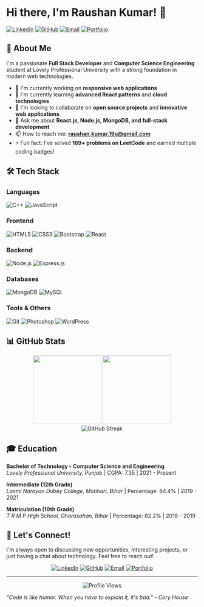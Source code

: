 # Hi there, I'm Raushan Kumar! 👋

[![LinkedIn](https://img.shields.io/badge/LinkedIn-0077B5?style=for-the-badge&logo=linkedin&logoColor=white)](https://linkedin.com/in/thisraushankumar)
[![GitHub](https://img.shields.io/badge/GitHub-100000?style=for-the-badge&logo=github&logoColor=white)](https://github.com/imraushankr)
[![Email](https://img.shields.io/badge/Email-D14836?style=for-the-badge&logo=gmail&logoColor=white)](mailto:raushan.kumar.19u@gmail.com)
[![Portfolio](https://img.shields.io/badge/Portfolio-FF5722?style=for-the-badge&logo=todoist&logoColor=white)](https://raushan-kumar.onrender.com/)

## 🚀 About Me

I'm a passionate **Full Stack Developer** and **Computer Science Engineering** student at Lovely Professional University with a strong foundation in modern web technologies.

- 🔭 I'm currently working on **responsive web applications**
- 🌱 I'm currently learning **advanced React patterns** and **cloud technologies**
- 👯 I'm looking to collaborate on **open source projects** and **innovative web applications**
- 💬 Ask me about **React.js, Node.js, MongoDB, and full-stack development**
- 📫 How to reach me: **raushan.kumar.19u@gmail.com**
- ⚡ Fun fact: I've solved **169+ problems on LeetCode** and earned multiple coding badges!

## 🛠️ Tech Stack

### Languages
![C++](https://img.shields.io/badge/C++-00599C?style=for-the-badge&logo=c%2B%2B&logoColor=white)
![JavaScript](https://img.shields.io/badge/JavaScript-F7DF1E?style=for-the-badge&logo=javascript&logoColor=black)

### Frontend
![HTML5](https://img.shields.io/badge/HTML5-E34F26?style=for-the-badge&logo=html5&logoColor=white)
![CSS3](https://img.shields.io/badge/CSS3-1572B6?style=for-the-badge&logo=css3&logoColor=white)
![Bootstrap](https://img.shields.io/badge/Bootstrap-563D7C?style=for-the-badge&logo=bootstrap&logoColor=white)
![React](https://img.shields.io/badge/React-20232A?style=for-the-badge&logo=react&logoColor=61DAFB)

### Backend
![Node.js](https://img.shields.io/badge/Node.js-43853D?style=for-the-badge&logo=node.js&logoColor=white)
![Express.js](https://img.shields.io/badge/Express.js-404D59?style=for-the-badge)

### Databases
![MongoDB](https://img.shields.io/badge/MongoDB-4EA94B?style=for-the-badge&logo=mongodb&logoColor=white)
![MySQL](https://img.shields.io/badge/MySQL-00000F?style=for-the-badge&logo=mysql&logoColor=white)

### Tools & Others
![Git](https://img.shields.io/badge/Git-F05032?style=for-the-badge&logo=git&logoColor=white)
![Photoshop](https://img.shields.io/badge/Adobe%20Photoshop-31A8FF?style=for-the-badge&logo=Adobe%20Photoshop&logoColor=black)
![WordPress](https://img.shields.io/badge/WordPress-21759B?style=for-the-badge&logo=wordpress&logoColor=white)

## 📊 GitHub Stats

<div align="center">
  <img height="180em" src="https://github-readme-stats.vercel.app/api?username=imraushankr&show_icons=true&theme=radical&include_all_commits=true&count_private=true"/>
  <img height="180em" src="https://github-readme-stats.vercel.app/api/top-langs/?username=imraushankr&layout=compact&langs_count=7&theme=radical"/>
</div>

<div align="center">
  <img src="https://github-readme-streak-stats.herokuapp.com/?user=imraushankr&theme=radical" alt="GitHub Streak"/>
</div>

## 🎓 Education

**Bachelor of Technology - Computer Science and Engineering**  
*Lovely Professional University, Punjab* | CGPA: 7.35 | 2021 - Present

**Intermediate (12th Grade)**  
*Laxmi Narayan Dubey College, Motihari, Bihar* | Percentage: 84.4% | 2019 - 2021

**Matriculation (10th Grade)**  
*T R M P High School, Ghorasahan, Bihar* | Percentage: 82.2% | 2018 - 2019

## 🤝 Let's Connect!

I'm always open to discussing new opportunities, interesting projects, or just having a chat about technology. Feel free to reach out!

<div align="center">
  
[![LinkedIn](https://img.shields.io/badge/LinkedIn-0077B5?style=for-the-badge&logo=linkedin&logoColor=white)](https://linkedin.com/in/thisraushankumar)
[![GitHub](https://img.shields.io/badge/GitHub-100000?style=for-the-badge&logo=github&logoColor=white)](https://github.com/imraushankr)
[![Email](https://img.shields.io/badge/Email-D14836?style=for-the-badge&logo=gmail&logoColor=white)](mailto:raushan.kumar.19u@gmail.com)
[![Portfolio](https://img.shields.io/badge/Portfolio-FF5722?style=for-the-badge&logo=todoist&logoColor=white)](https://raushan-kumar.onrender.com/)

</div>

---

<div align="center">
  <img src="https://komarev.com/ghpvc/?username=imraushankr&color=blueviolet&style=flat-square&label=Profile+Views" alt="Profile Views"/>
</div>

*"Code is like humor. When you have to explain it, it's bad." - Cory House*
